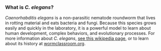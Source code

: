 ### What is _C. elegans_?

_Caenorhabditis elegans_ is a non-parasitic nematode roundworm that lives in rotting material and eats bacteria and fungi. Because this species grows easily and quickly in the laboratory, it is a powerful model to learn about human development, complex behaviors, and evolutionary processes. For more information about _C. elegans_, [see this wikipedia page](https://en.wikipedia.org/wiki/Caenorhabditis_elegans), or to learn about its history at [wormclassroom.org](http://wormclassroom.org/short-history-c-elegans-research).
